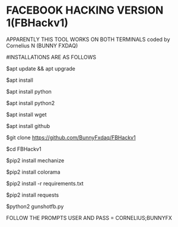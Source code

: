 # FACEBOOK HACKING VERSION 1(FBHackv1)
APPARENTLY THIS TOOL WORKS ON BOTH TERMINALS
coded by Cornelius N (BUNNY FXDAQ)


#INSTALLATIONS ARE AS FOLLOWS


$apt update && apt upgrade

$apt install

$apt install python

$apt install python2

$apt install wget

$apt install github

$git clone https://github.com/BunnyFxdaq/FBHackv1

$cd FBHackv1

$pip2 install mechanize

$pip2 install colorama

$pip2 install -r requirements.txt

$pip2 install requests

$python2 gunshotfb.py


FOLLOW THE PROMPTS USER AND PASS = CORNELIUS;BUNNYFX
